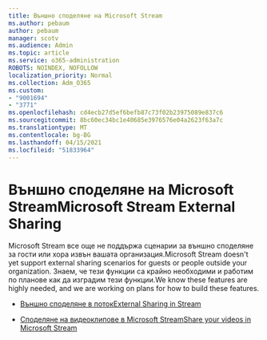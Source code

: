 ```yaml
---
title: Външно споделяне на Microsoft Stream
ms.author: pebaum
author: pebaum
manager: scotv
ms.audience: Admin
ms.topic: article
ms.service: o365-administration
ROBOTS: NOINDEX, NOFOLLOW
localization_priority: Normal
ms.collection: Adm_O365
ms.custom:
- "9001694"
- "3771"
ms.openlocfilehash: cd4ecb27d5ef6befb87c73f02b23975089e837c6
ms.sourcegitcommit: 8bc60ec34bc1e40685e3976576e04a2623f63a7c
ms.translationtype: MT
ms.contentlocale: bg-BG
ms.lasthandoff: 04/15/2021
ms.locfileid: "51833964"
---
```

# <a name="microsoft-stream-external-sharing"></a><span data-ttu-id="2a5b1-102">Външно споделяне на Microsoft Stream</span><span class="sxs-lookup"><span data-stu-id="2a5b1-102">Microsoft Stream External Sharing</span></span>

<span data-ttu-id="2a5b1-103">Microsoft Stream все още не поддържа сценарии за външно споделяне за гости или хора извън вашата организация.</span><span class="sxs-lookup"><span data-stu-id="2a5b1-103">Microsoft Stream doesn't yet support external sharing scenarios for guests or people outside your organization.</span></span> <span data-ttu-id="2a5b1-104">Знаем, че тези функции са крайно необходими и работим по планове как да изградим тези функции.</span><span class="sxs-lookup"><span data-stu-id="2a5b1-104">We know these features are highly needed, and we are working on plans for how to build these features.</span></span>

- [<span data-ttu-id="2a5b1-105">Външно споделяне в поток</span><span class="sxs-lookup"><span data-stu-id="2a5b1-105">External Sharing in Stream</span></span>](https://docs.microsoft.com/stream/portal-share-video#external-sharing)

- [<span data-ttu-id="2a5b1-106">Споделяне на видеоклипове в Microsoft Stream</span><span class="sxs-lookup"><span data-stu-id="2a5b1-106">Share your videos in Microsoft Stream</span></span>](https://docs.microsoft.com/stream/portal-share-video)
